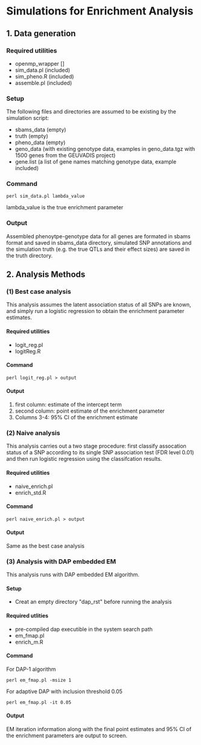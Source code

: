 # Simulations for Enrichment Analysis


## 1. Data generation

### Required utilities

* openmp_wrapper []
* sim_data.pl (included)
* sim_pheno.R (included)
* assemble.pl (included)


### Setup

The following files and directories are assumed to be existing by the simulation script:

* sbams_data (empty)
* truth (empty)
* pheno_data (empty)
* geno_data (with existing genotype data, examples in geno_data.tgz with 1500 genes from the GEUVADIS project)
* gene.list (a list of gene names matching genotype data, example included)


### Command

```
perl sim_data.pl lambda_value
```

lambda_value is the true enrichment parameter


### Output

Assembled phenoytpe-genotype data for all genes are formated in sbams format and saved in sbams_data directory, simulated SNP annotations and the simulation truth (e.g. the true QTLs and their effect sizes) are saved in the truth directory.


## 2. Analysis Methods


### (1) Best case analysis 

This analysis assumes the latent association status of all SNPs are known, and simply run a logistic regression to obtain the enrichment parameter estimates.

#### Required utilities

* logit_reg.pl
* logitReg.R

#### Command 

```
perl logit_reg.pl > output
```

#### Output 

1. first column: estimate of the intercept term 
2. second column: point estimate of the enrichment parameter
3. Columns 3-4: 95% CI of the enrichment estimate


### (2) Naive analysis

This analysis carries out a two stage procedure: first classify assocation status of a SNP according to its single SNP association test (FDR level 0.01) and then run logistic regression using the classifcation results.


#### Required utilities

* naive_enrich.pl
* enrich_std.R

#### Command

``` 
perl naive_enrich.pl > output 
```

#### Output

Same as the best case analysis



### (3) Analysis with DAP embedded EM

This analysis runs with DAP embedded EM algorithm. 

 
#### Setup

* Creat an empty directory "dap_rst" before running the analysis


#### Required utlities

* pre-compiled dap executible in the system search path
* em_fmap.pl 
* enrich_m.R

#### Command

For DAP-1 algorithm

```
perl em_fmap.pl -msize 1 

```
 
For adaptive DAP with inclusion threshold 0.05

```
perl em_fmap.pl -it 0.05
```

#### Output

EM iteration information along with the final point estimates and 95% CI of the enrichment parameters are output to screen.


